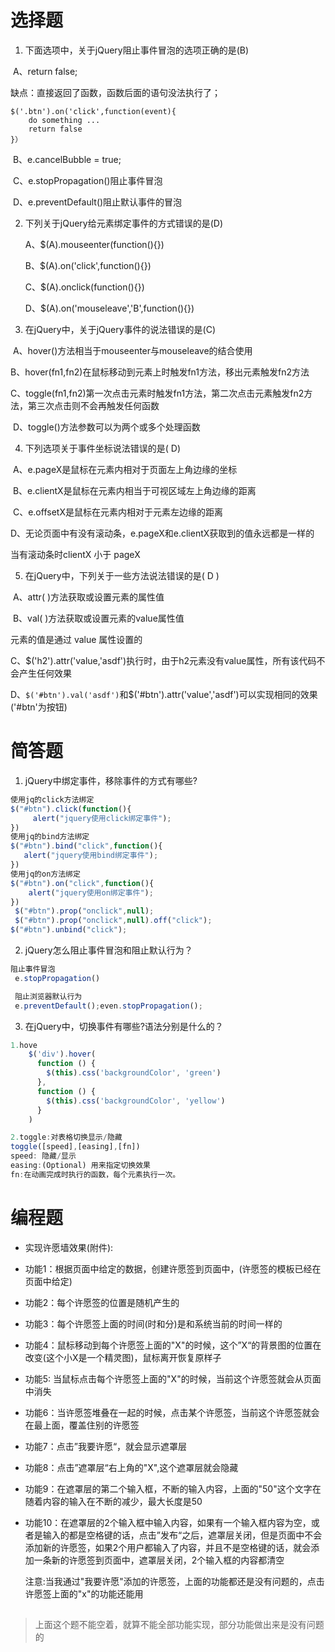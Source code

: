 # 选择题

1. 下面选项中，关于jQuery阻止事件冒泡的选项正确的是(B)

​       A、return false;

缺点：直接返回了函数，函数后面的语句没法执行了；

```
$('.btn').on('click',function(event){
    do something ...
    return false    
}）
```

​       B、e.cancelBubble = true;

​       C、e.stopPropagation()阻止事件冒泡

​       D、e.preventDefault()阻止默认事件的冒泡


2. 下列关于jQuery给元素绑定事件的方式错误的是(D)

   A、$(A).mouseenter(function(){})

   B、$(A).on('click',function(){})

   C、$(A).onclick(function(){})

   D、$(A).on('mouseleave','B',function(){})


3. 在jQuery中，关于jQuery事件的说法错误的是(C)

​       A、hover()方法相当于mouseenter与mouseleave的结合使用

​       B、hover(fn1,fn2)在鼠标移动到元素上时触发fn1方法，移出元素触发fn2方法

​       C、toggle(fn1,fn2)第一次点击元素时触发fn1方法，第二次点击元素触发fn2方法，第三次点击则不会再触发任何函数

​       D、toggle()方法参数可以为两个或多个处理函数


4. 下列选项关于事件坐标说法错误的是( D)

​     A、e.pageX是鼠标在元素内相对于页面左上角边缘的坐标

​     B、e.clientX是鼠标在元素内相当于可视区域左上角边缘的距离

​     C、e.offsetX是鼠标在元素内相对于元素左边缘的距离

​     D、无论页面中有没有滚动条，e.pageX和e.clientX获取到的值永远都是一样的

当有滚动条时clientX 小于 pageX

5. 在jQuery中，下列关于一些方法说法错误的是( D  )

​     A、attr( )方法获取或设置元素的属性值

​     B、val( )方法获取或设置元素的value属性值

元素的值是通过 value 属性设置的

​     C、$('h2').attr('value,'asdf')执行时，由于h2元素没有value属性，所有该代码不会产生任何效果

​     D、`$('#btn').val('asdf')`和$('#btn').attr('value','asdf')可以实现相同的效果('#btn'为按钮)




# 简答题

1. jQuery中绑定事件，移除事件的方式有哪些? 
```js
使用jq的click方法绑定
$("#btn").click(function(){
     alert("jquery使用click绑定事件");
})
使用jq的bind方法绑定
$("#btn").bind("click",function(){
   alert("jquery使用bind绑定事件");
})
使用jq的on方法绑定
$("#btn").on("click",function(){
    alert("jquery使用on绑定事件");
})
 $("#btn").prop("onclick",null);
 $("#btn").prop("onclick",null).off("click");
$("#btn").unbind("click");
```
2. jQuery怎么阻止事件冒泡和阻止默认行为？
```js
阻止事件冒泡
 e.stopPropagation()

 阻止浏览器默认行为
 e.preventDefault();even.stopPropagation();
```
3. 在jQuery中，切换事件有哪些?语法分别是什么的？
```js
1.hove
    $('div').hover(
      function () {
        $(this).css('backgroundColor', 'green')
      },
      function () {
        $(this).css('backgroundColor', 'yellow')
      }
    )

2.toggle:对表格切换显示/隐藏
toggle([speed],[easing],[fn])
speed: 隐藏/显示 
easing:(Optional) 用来指定切换效果
fn:在动画完成时执行的函数，每个元素执行一次。
```

# 编程题

- 实现许愿墙效果(附件):

- 功能1：根据页面中给定的数据，创建许愿签到页面中，(许愿签的模板已经在页面中给定)

- 功能2：每个许愿签的位置是随机产生的

- 功能3：每个许愿签上面的时间(时和分)是和系统当前的时间一样的

- 功能4：鼠标移动到每个许愿签上面的"X"的时候，这个”X“的背景图的位置在改变(这个小X是一个精灵图)，鼠标离开恢复原样子

- 功能5: 当鼠标点击每个许愿签上面的"X"的时候，当前这个许愿签就会从页面中消失

- 功能6：当许愿签堆叠在一起的时候，点击某个许愿签，当前这个许愿签就会在最上面，覆盖住别的许愿签

- 功能7：点击”我要许愿“，就会显示遮罩层

- 功能8：点击”遮罩层“右上角的"X",这个遮罩层就会隐藏

- 功能9：在遮罩层的第二个输入框，不断的输入内容，上面的"50"这个文字在随着内容的输入在不断的减少，最大长度是50

- 功能10：在遮罩层的2个输入框中输入内容，如果有一个输入框内容为空，或者是输入的都是空格键的话，点击”发布“之后，遮罩层关闭，但是页面中不会添加新的许愿签，如果2个用户都输入了内容，并且不是空格键的话，就会添加一条新的许愿签到页面中，遮罩层关闭，2个输入框的内容都清空

  注意:当我通过"我要许愿"添加的许愿签，上面的功能都还是没有问题的，点击许愿签上面的"x"的功能还能用


## 

>上面这个题不能空着，就算不能全部功能实现，部分功能做出来是没有问题的